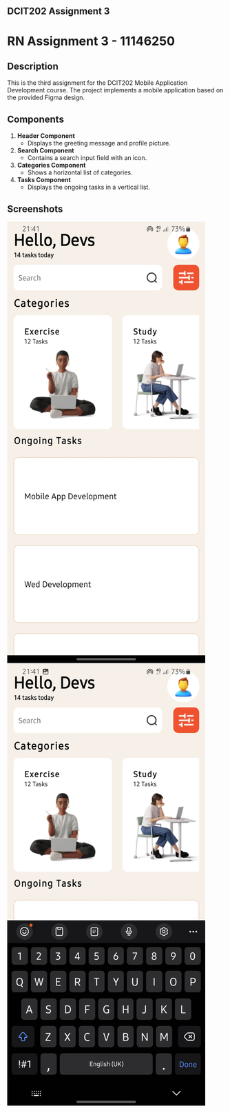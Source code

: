 ## DCIT202 Assignment 3
# RN Assignment 3 - 11146250

## Description
This is the third assignment for the DCIT202 Mobile Application Development course. The project implements a mobile application based on the provided Figma design.

## Components
1. **Header Component**
   - Displays the greeting message and profile picture.
2. **Search Component**
   - Contains a search input field with an icon.
3. **Categories Component**
   - Shows a horizontal list of categories.
4. **Tasks Component**
   - Displays the ongoing tasks in a vertical list.

## Screenshots
![Screenshot 1](./Screenshots/ScreenshotExpo1.jpg)
![Screenshot 2](./Screenshots/ScreenshotExpo2.jpg)
